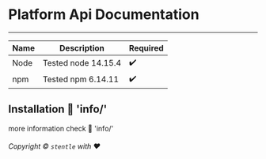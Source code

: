 # Platform Api Documentation
--------------------------------------------------------

| Name | Description | Required | 
| ------ | ------ | ------ | 
| Node | Tested node 14.15.4 | ✔️ |
| npm | Tested npm 6.14.11| ✔️ |

## Installation  📂 'info/'

more information check 📂 'info/'

###### Copyright © `stentle` with ❤️ 




